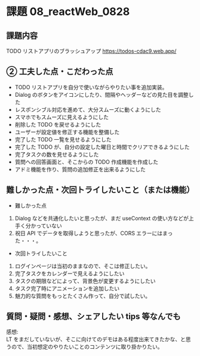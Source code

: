 # 課題 08_reactWeb_0828

## 課題内容

TODO リストアプリのブラッシュアップ
https://todos-cdac9.web.app/

## ② 工夫した点・こだわった点

- TODO リストアプリを自分で使いながらやりたい事を追加実装。
- Dialog のボタンをアイコンにしたり、間隔やヘッダーなどの見た目を調整した
- レスポンシブル対応を進めて、大分スムーズに動くようにした
- スマホでもスムーズに見えるようにした
- 削除した TODO を戻せるようにした
- ユーザーが設定値を修正する機能を整備した
- 完了した TODO 一覧を見せるようにした
- 完了した TODO が、自分の設定した曜日と時間でクリアできるようにした
- 完了タスクの数を見せるようにした
- 質問への回答画面と、そこからの TODO 作成機能を作成した
- アドミ機能を作り、質問の追加修正を出来るようにした

## 難しかった点・次回トライしたいこと（または機能）

- 難しかった点

1. Dialog などを共通化したいと思ったが、まだ useContext の使い方などが上手く分かっていない
1. 祝日 API でデータを取得しようと思ったが、CORS エラーにはまった・・・。

- 次回トライしたいこと

1. ログインページは当初のままなので、そこは修正したい。
1. 完了タスクをカレンダーで見えるようにしたい
1. タスクの期限などによって、背景色が変更するようにしたい
1. タスク完了時にアニメーションを追加したい
1. 魅力的な質問をもっとたくさん作って、自分で試したい。

## 質問・疑問・感想、シェアしたい tips 等なんでも

感想:  
LT をまだしていないが、そこに向けてのデモはある程度出来てきたかな、と思うので、当初想定のやりたいことのコンテンツに取り掛かりたい。
